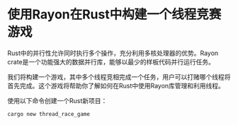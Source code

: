# 使用Rayon在Rust中构建一个线程竞赛游戏

Rust中的并行性允许同时执行多个操作，充分利用多核处理器的优势。Rayon crate是一个功能强大的数据并行库，能够以最少的样板代码并行运行任务。

我们将构建一个游戏，其中多个线程竞相完成一个任务，用户可以打赌哪个线程将首先完成。这个游戏将帮助你了解如何在Rust中使用Rayon库管理和利用线程。

使用以下命令创建一个Rust新项目：
```sh
cargo new thread_race_game
```


